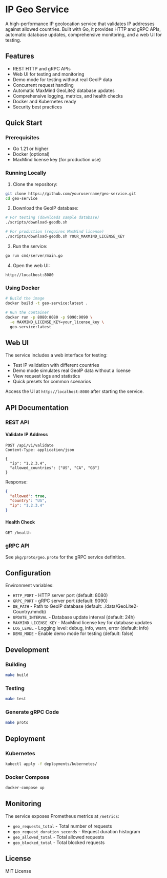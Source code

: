 # IP Geo Service

A high-performance IP geolocation service that validates IP addresses against allowed countries. Built with Go, it provides HTTP and gRPC APIs, automatic database updates, comprehensive monitoring, and a web UI for testing.

## Features

- REST HTTP and gRPC APIs
- Web UI for testing and monitoring
- Demo mode for testing without real GeoIP data
- Concurrent request handling
- Automatic MaxMind GeoLite2 database updates
- Comprehensive logging, metrics, and health checks
- Docker and Kubernetes ready
- Security best practices

## Quick Start

### Prerequisites

- Go 1.21 or higher
- Docker (optional)
- MaxMind license key (for production use)

### Running Locally

1. Clone the repository:
```bash
git clone https://github.com/yourusername/geo-service.git
cd geo-service
```

2. Download the GeoIP database:
```bash
# For testing (downloads sample database)
./scripts/download-geodb.sh

# For production (requires MaxMind license)
./scripts/download-geodb.sh YOUR_MAXMIND_LICENSE_KEY
```

3. Run the service:
```bash
go run cmd/server/main.go
```

4. Open the web UI:
```
http://localhost:8080
```

### Using Docker

```bash
# Build the image
docker build -t geo-service:latest .

# Run the container
docker run -p 8080:8080 -p 9090:9090 \
  -e MAXMIND_LICENSE_KEY=your_license_key \
  geo-service:latest
```

## Web UI

The service includes a web interface for testing:

- Test IP validation with different countries
- Demo mode simulates real GeoIP data without a license
- View request logs and statistics
- Quick presets for common scenarios

Access the UI at `http://localhost:8080` after starting the service.

## API Documentation

### REST API

#### Validate IP Address

```http
POST /api/v1/validate
Content-Type: application/json

{
  "ip": "1.2.3.4",
  "allowed_countries": ["US", "CA", "GB"]
}
```

Response:
```json
{
  "allowed": true,
  "country": "US",
  "ip": "1.2.3.4"
}
```

#### Health Check

```http
GET /health
```

### gRPC API

See `pkg/proto/geo.proto` for the gRPC service definition.

## Configuration

Environment variables:

- `HTTP_PORT` - HTTP server port (default: 8080)
- `GRPC_PORT` - gRPC server port (default: 9090)
- `DB_PATH` - Path to GeoIP database (default: ./data/GeoLite2-Country.mmdb)
- `UPDATE_INTERVAL` - Database update interval (default: 24h)
- `MAXMIND_LICENSE_KEY` - MaxMind license key for database updates
- `LOG_LEVEL` - Logging level: debug, info, warn, error (default: info)
- `DEMO_MODE` - Enable demo mode for testing (default: false)

## Development

### Building

```bash
make build
```

### Testing

```bash
make test
```

### Generate gRPC Code

```bash
make proto
```

## Deployment

### Kubernetes

```bash
kubectl apply -f deployments/kubernetes/
```

### Docker Compose

```bash
docker-compose up
```

## Monitoring

The service exposes Prometheus metrics at `/metrics`:

- `geo_requests_total` - Total number of requests
- `geo_request_duration_seconds` - Request duration histogram
- `geo_allowed_total` - Total allowed requests
- `geo_blocked_total` - Total blocked requests

## License

MIT License